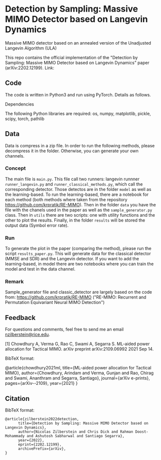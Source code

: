 # Detection by Sampling: Massive MIMO Detector based on Langevin Dynamics

Massive MIMO detector based on an annealed version of the Unadjusted Langevin Algorithm (ULA)

This repo contains the official implementation of the "Detection by Sampling: Massive MIMO Detector based on Langevin Dynamics" paper (arXiv:2202.12199). Link: 

## Code

The code is written in Python3 and run using PyTorch. Details as follows.

Dependencies

The following Python libraries are required: os, numpy, matplotlib, pickle, scipy, torch, pathlib

## Data

Data is compress in a zip file. In order to run the following methods, please decompress it in the folder. Otherwise, you can generate your own channels. 

### Concept

The main file is ```main.py```. This file call two runners: langevin runnner ```runner_langevin.py``` and ```runner_classical_methods.py```, which call the corresponding detector. Those detectos are in the folder ```model``` as well as the learning-based. To run the learning-based, there are a notebook for each method (both methods where taken from the repository https://github.com/krpratik/RE-MIMO). Then in the folder ```data``` you have the file with the chanels used in the paper as well as the ```sample_generator.py``` class. Then in ```utils``` there are two scripts: one with utility functions and the other to plot the results. Finally, in the folder ```results``` will be stored the output data (Symbol error rate).

### Run

To generate the plot in the paper (comparing the method), please run the script ```results_paper.py```. This will generate data for the classical detector (MMSE and SDR) and the Langevin detector. If you want to add the learning-based, in model there are two notebooks where you can train the model and test in the data channel.


### Remark

Sample_generator file and classic_detector are largely based on the code from: https://github.com/krpratik/RE-MIMO ("RE-MIMO: Recurrent and Permutation Equivariant Neural MIMO Detection")

## Feedback

For questions and comments, feel free to send me an email nzilberstein@rice.edu.

[1] Chowdhury A, Verma G, Rao C, Swami A, Segarra S. ML-aided power allocation for Tactical MIMO. 
arXiv preprint arXiv:2109.06992 2021 Sep 14.

BibTeX format:

@article{chowdhury2021ml,
  title={ML-aided power allocation for Tactical MIMO},
  author={Chowdhury, Arindam and Verma, Gunjan and Rao, Chirag and Swami, Ananthram and Segarra, Santiago},
  journal={arXiv e-prints},
  pages={arXiv--2109},
  year={2021}
}




## Citation

BibTeX format:

```
@article{zilberstein2022detection,
      title={Detection by Sampling: Massive MIMO Detector based on Langevin Dynamics}, 
      author={Nicolas Zilberstein and Chris Dick and Rahman Doost-Mohammady and Ashutosh Sabharwal and Santiago Segarra},
      year={2022},
      eprint={2202.12199},
      archivePrefix={arXiv},
}
```
